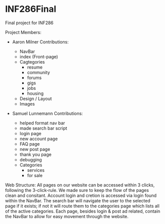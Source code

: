# INF286Final
Final project for INF286

Project Members:
- Aaron Milner
  Contributions:
  - NavBar
  - index (Front-page)
  - Cagtegories
    - resume
    - community
    - forums
    - gigs
    - jobs
    - housing
  - Design / Layout
  - Images


- Samuel Lunnemann
  Contributions:
  - helped format nav bar
  - made search bar script
  - login page
  - new account page
  - FAQ page
  - new post page
  - thank you page
  - debugging
  - Categories
    - services
    - for sale

Web Structure:
  All pages on our website can be accessed within 3 clicks, following the 3-click-rule. We made sure to keep the flow of the pages clean and consitant. Account login and cretion is accessed via login found within the NavBar. The search bar will navigate the user to the selected page if it exists; if not it will route them to the categories page which lists all of the active categories. Each page, besides login & post ad related, contain the NavBar to allow for easy movement through the website. 
